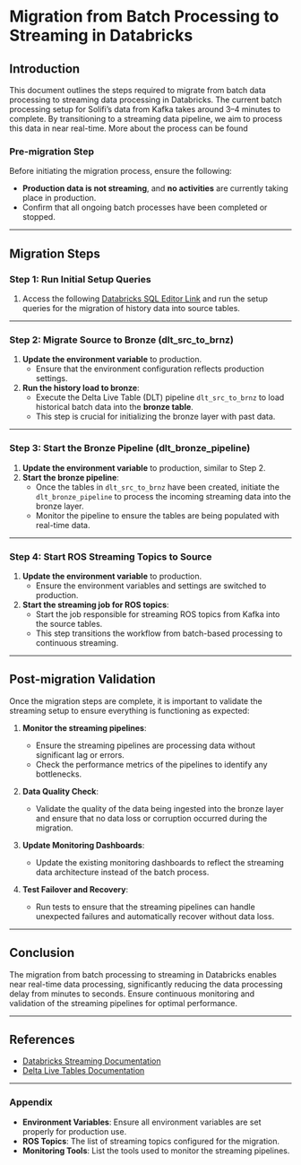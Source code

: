 # Migration from Batch Processing to Streaming in Databricks

## Introduction

This document outlines the steps required to migrate from batch data processing to streaming data processing in Databricks. The current batch processing setup for Solifi’s data from Kafka takes around 3–4 minutes to complete. By transitioning to a streaming data pipeline, we aim to process this data in near real-time. More about the process can be found


### Pre-migration Step

Before initiating the migration process, ensure the following:
- **Production data is not streaming**, and **no activities** are currently taking place in production.
- Confirm that all ongoing batch processes have been completed or stopped.

---

## Migration Steps

### Step 1: Run Initial Setup Queries

1. Access the following [Databricks SQL Editor Link](https://dbc-cb7ebf60-fb25.cloud.databricks.com/sql/editor/0f7a7e7c-6913-4887-93cf-e01d92a22f1b?o=6184472344017424) and run the setup queries for the migration of history data into source tables.

---

### Step 2: Migrate Source to Bronze (dlt_src_to_brnz)

1. **Update the environment variable** to production.
   - Ensure that the environment configuration reflects production settings.
2. **Run the history load to bronze**:
   - Execute the Delta Live Table (DLT) pipeline `dlt_src_to_brnz` to load historical batch data into the **bronze table**.
   - This step is crucial for initializing the bronze layer with past data.

---

### Step 3: Start the Bronze Pipeline (dlt_bronze_pipeline)

1. **Update the environment variable** to production, similar to Step 2.
2. **Start the bronze pipeline**:
   - Once the tables in `dlt_src_to_brnz` have been created, initiate the `dlt_bronze_pipeline` to process the incoming streaming data into the bronze layer.
   - Monitor the pipeline to ensure the tables are being populated with real-time data.

---

### Step 4: Start ROS Streaming Topics to Source

1. **Update the environment variable** to production.
   - Ensure the environment variables and settings are switched to production.
2. **Start the streaming job for ROS topics**:
   - Start the job responsible for streaming ROS topics from Kafka into the source tables.
   - This step transitions the workflow from batch-based processing to continuous streaming.

---

## Post-migration Validation

Once the migration steps are complete, it is important to validate the streaming setup to ensure everything is functioning as expected:

1. **Monitor the streaming pipelines**:
   - Ensure the streaming pipelines are processing data without significant lag or errors.
   - Check the performance metrics of the pipelines to identify any bottlenecks.
   
2. **Data Quality Check**:
   - Validate the quality of the data being ingested into the bronze layer and ensure that no data loss or corruption occurred during the migration.
   
3. **Update Monitoring Dashboards**:
   - Update the existing monitoring dashboards to reflect the streaming data architecture instead of the batch process.
   
4. **Test Failover and Recovery**:
   - Run tests to ensure that the streaming pipelines can handle unexpected failures and automatically recover without data loss.

---

## Conclusion

The migration from batch processing to streaming in Databricks enables near real-time data processing, significantly reducing the data processing delay from minutes to seconds. Ensure continuous monitoring and validation of the streaming pipelines for optimal performance.

---

## References

- [Databricks Streaming Documentation](https://docs.databricks.com/spark/latest/structured-streaming/index.html)
- [Delta Live Tables Documentation](https://docs.databricks.com/workflows/delta-live-tables/index.html)

---

### Appendix

- **Environment Variables**: Ensure all environment variables are set properly for production use.
- **ROS Topics**: The list of streaming topics configured for the migration.
- **Monitoring Tools**: List the tools used to monitor the streaming pipelines.
